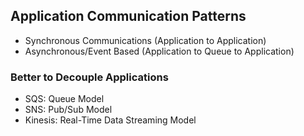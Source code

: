## Application Communication Patterns
- Synchronous Communications (Application to Application)
- Asynchronous/Event Based (Application to Queue to Application)

### Better to Decouple Applications
- SQS: Queue Model
- SNS: Pub/Sub Model
- Kinesis: Real-Time Data Streaming Model
